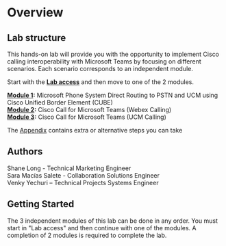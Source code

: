 # Overview

## Lab structure

This hands-on lab will provide you with the opportunity to implement Cisco calling interoperability with Microsoft Teams by focusing on different scenarios. Each scenario corresponds to an independent module.

Start with the **[Lab access](/LAB-2256/lab_access/Lab_access/)** and then move to one of the 2 modules.

**[Module 1](/LAB-2256/module_1/module_1/):** Microsoft Phone System Direct Routing to PSTN and UCM using Cisco Unified Border Element (CUBE)  
**[Module 2](/LAB-2256/module_2/module_2/):** Cisco Call for Microsoft Teams (Webex Calling)  
**[Module 3](/LAB-2256/module_3/module_3/):** Cisco Call for Microsoft Teams (UCM Calling)

The [Appendix](/665b511720/appendix/appendix/) contains extra or alternative steps you can take

## Authors
 
Shane Long - Technical Marketing Engineer  
Sara Macías Salete - Collaboration Solutions Engineer  
Venky Yechuri – Technical Projects Systems Engineer

## Getting Started

The 3 independent modules of this lab can be done in any order.
You must start in "Lab access" and then continue with one of the modules.
A completion of 2 modules is required to complete the lab.    